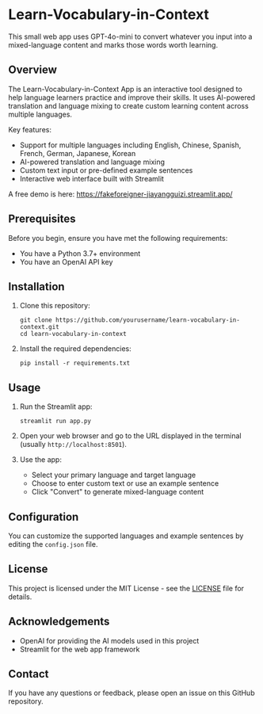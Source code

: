 # Learn-Vocabulary-in-Context
This small web app uses GPT-4o-mini to convert whatever you input into a mixed-language content and marks those words worth learning.

## Overview

The Learn-Vocabulary-in-Context App is an interactive tool designed to help language learners practice and improve their skills. It uses AI-powered translation and language mixing to create custom learning content across multiple languages.

Key features:
- Support for multiple languages including English, Chinese, Spanish, French, German, Japanese, Korean
- AI-powered translation and language mixing
- Custom text input or pre-defined example sentences
- Interactive web interface built with Streamlit

A free demo is here: https://fakeforeigner-jiayangguizi.streamlit.app/

## Prerequisites

Before you begin, ensure you have met the following requirements:
- You have a Python 3.7+ environment
- You have an OpenAI API key

## Installation

1. Clone this repository:
   ```
   git clone https://github.com/yourusername/learn-vocabulary-in-context.git
   cd learn-vocabulary-in-context
   ```

2. Install the required dependencies:
   ```
   pip install -r requirements.txt
   ```

## Usage

1. Run the Streamlit app:
   ```
   streamlit run app.py
   ```

2. Open your web browser and go to the URL displayed in the terminal (usually `http://localhost:8501`).

3. Use the app:
   - Select your primary language and target language
   - Choose to enter custom text or use an example sentence
   - Click "Convert" to generate mixed-language content

## Configuration

You can customize the supported languages and example sentences by editing the `config.json` file.


## License

This project is licensed under the MIT License - see the [LICENSE](LICENSE) file for details.

## Acknowledgements

- OpenAI for providing the AI models used in this project
- Streamlit for the web app framework

## Contact

If you have any questions or feedback, please open an issue on this GitHub repository.

